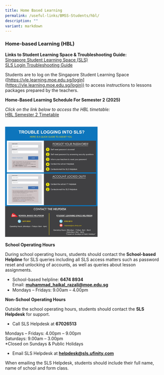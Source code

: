 ```yaml
---
title: Home Based Learning
permalink: /useful-links/BMSS-Students/hbl/
description: ""
variant: markdown
---
```

### Home-based Learning (HBL)


**Links to Student Learning Space &amp; Troubleshooting Guide:**<br>
[Singapore Student Learning Space (SLS)](https://vle.learning.moe.edu.sg/login)<br>
[SLS Login Troubleshooting Guide](https://static.learning.moe.edu.sg/UserGuide/login-troubleshooting.html)  

Students are to log on the Singapore Student Learning Space ([https://vle.learning.moe.edu.sg/login](https://vle.learning.moe.edu.sg/login)) to access instructions to lessons packages prepared by the teachers.

**Home-Based Learning Schedule For Semester 2 (2025)**

*Click on the link below to access the HBL timetable:*
<br>
[HBL Semester 2 Timetable](/files/Sch_Website_HBL_Day_Schedule_2025_Serm_2_Updated.pdf)

<br>

<img src="/images/hbl.png" style="width:60%">

**School Operating Hours**

During school operating hours, students should contact the&nbsp;**School-based Helpline**&nbsp;for SLS queries including all SLS access matters such as password reset and unlocking of accounts, as well as queries about lesson assignments.

*   School-based helpline:&nbsp;**6474 8934**  
    Email:&nbsp;**muhammad_haikal_razali@moe.edu.sg**
*   Mondays – Fridays: 9.00am – 4.00pm

**Non-School Operating Hours**

Outside the school operating hours, students should contact the&nbsp;**SLS Helpdesk**&nbsp;for support.

*   Call SLS Helpdesk at&nbsp;**67026513**

Mondays – Fridays: 4.00pm – 9.00pm  
Saturdays: 9.00am – 3.00pm  
*Closed on Sundays &amp; Public Holidays

*   Email SLS Helpdesk at&nbsp;**helpdesk@sls.ufinity.com**

When emailing the SLS Helpdesk, students should include their full name, name of school and form class.